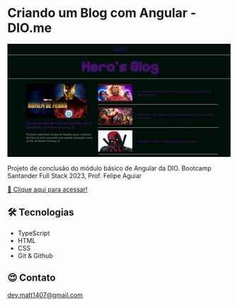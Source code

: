 # Criando um Blog com Angular - DIO.me

![preview](./readme-img.png)

Projeto de conclusão do módulo básico de Angular da DIO.
Bootcamp Santander Full Stack 2023, Prof. Felipe Aguiar


[ 🔗 Clique aqui para acessar!](https://mathferreira14.github.io/project-angular)

## 🛠 Tecnologias

- TypeScript
- HTML
- CSS
- Git & Github

## 😍 Contato

dev.matt1407@gmail.com